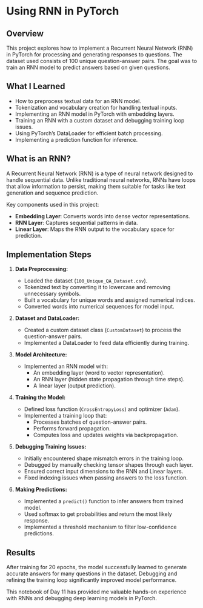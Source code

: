 # Using RNN in PyTorch

## Overview
This project explores how to implement a Recurrent Neural Network (RNN) in PyTorch for processing and generating responses to questions. The dataset used consists of 100 unique question-answer pairs. The goal was to train an RNN model to predict answers based on given questions.

## What I Learned
- How to preprocess textual data for an RNN model.
- Tokenization and vocabulary creation for handling textual inputs.
- Implementing an RNN model in PyTorch with embedding layers.
- Training an RNN with a custom dataset and debugging training loop issues.
- Using PyTorch’s DataLoader for efficient batch processing.
- Implementing a prediction function for inference.

## What is an RNN?
A Recurrent Neural Network (RNN) is a type of neural network designed to handle sequential data. Unlike traditional neural networks, RNNs have loops that allow information to persist, making them suitable for tasks like text generation and sequence prediction.

Key components used in this project:
- **Embedding Layer**: Converts words into dense vector representations.
- **RNN Layer**: Captures sequential patterns in data.
- **Linear Layer**: Maps the RNN output to the vocabulary space for prediction.

## Implementation Steps
1. **Data Preprocessing:**
   - Loaded the dataset (`100_Unique_QA_Dataset.csv`).
   - Tokenized text by converting it to lowercase and removing unnecessary symbols.
   - Built a vocabulary for unique words and assigned numerical indices.
   - Converted words into numerical sequences for model input.

2. **Dataset and DataLoader:**
   - Created a custom dataset class (`CustomDataset`) to process the question-answer pairs.
   - Implemented a DataLoader to feed data efficiently during training.

3. **Model Architecture:**
   - Implemented an RNN model with:
     - An embedding layer (word to vector representation).
     - An RNN layer (hidden state propagation through time steps).
     - A linear layer (output prediction).
   
4. **Training the Model:**
   - Defined loss function (`CrossEntropyLoss`) and optimizer (`Adam`).
   - Implemented a training loop that:
     - Processes batches of question-answer pairs.
     - Performs forward propagation.
     - Computes loss and updates weights via backpropagation.
   
5. **Debugging Training Issues:**
   - Initially encountered shape mismatch errors in the training loop.
   - Debugged by manually checking tensor shapes through each layer.
   - Ensured correct input dimensions to the RNN and Linear layers.
   - Fixed indexing issues when passing answers to the loss function.

6. **Making Predictions:**
   - Implemented a `predict()` function to infer answers from trained model.
   - Used softmax to get probabilities and return the most likely response.
   - Implemented a threshold mechanism to filter low-confidence predictions.

## Results
After training for 20 epochs, the model successfully learned to generate accurate answers for many questions in the dataset. Debugging and refining the training loop significantly improved model performance.

This notebook of Day 11 has provided me valuable hands-on experience with RNNs and debugging deep learning models in PyTorch.

